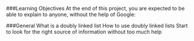 ###Learning Objectives
At the end of this project, you are expected to be able to explain to anyone, without the help of Google:

###General
What is a doubly linked list
How to use doubly linked lists
Start to look for the right source of information without too much help
